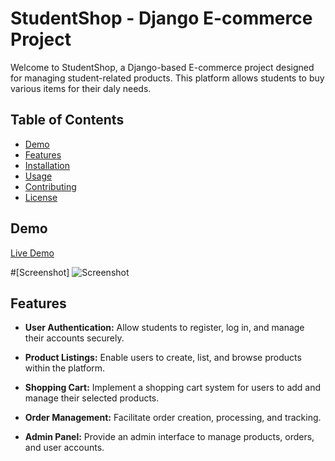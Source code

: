 # StudentShop - Django E-commerce Project

Welcome to StudentShop, a Django-based E-commerce project designed for managing student-related products. This platform allows students to buy various items for their daly needs.

## Table of Contents

- [Demo](#demo)
- [Features](#features)
- [Installation](#installation)
- [Usage](#usage)
- [Contributing](#contributing)
- [License](#license)

## Demo

[Live Demo](#) <!-- Add a link to your live demo if available -->

#[Screenshot] ![Screenshot](https://github.com/thisizsandesh/StudentShop/assets/147138352/03b8aa2f-ea3d-47b3-8486-5b15ebf7dc30)



## Features

- **User Authentication:** Allow students to register, log in, and manage their accounts securely.
  
- **Product Listings:** Enable users to create, list, and browse products within the platform.

- **Shopping Cart:** Implement a shopping cart system for users to add and manage their selected products.

- **Order Management:** Facilitate order creation, processing, and tracking.

- **Admin Panel:** Provide an admin interface to manage products, orders, and user accounts.

